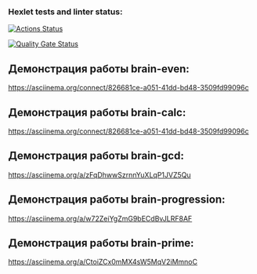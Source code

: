 ### Hexlet tests and linter status:
[![Actions Status](https://github.com/Jackson-JS88/frontend-project-44/actions/workflows/hexlet-check.yml/badge.svg)](https://github.com/Jackson-JS88/frontend-project-44/actions)

[![Quality Gate Status](https://sonarcloud.io/api/project_badges/measure?project=Jackson-JS88_frontend-project-44&metric=alert_status)](https://sonarcloud.io/summary/new_code?id=Jackson-JS88_frontend-project-44)

## Демонстрация работы brain-even:

https://asciinema.org/connect/826681ce-a051-41dd-bd48-3509fd99096c

## Демонстрация работы brain-calc:

https://asciinema.org/connect/826681ce-a051-41dd-bd48-3509fd99096c

## Демонстрация работы brain-gcd:

https://asciinema.org/a/zFqDhwwSzrnnYuXLqP1JVZ5Qu

## Демонстрация работы brain-progression:
https://asciinema.org/a/w72ZeiYgZmG9bECdBvJLRF8AF

## Демонстрация работы brain-prime:
https://asciinema.org/a/CtoiZCx0mMX4sW5MqV2iMmnoC